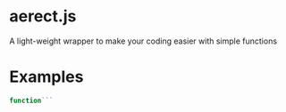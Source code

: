 # aerect.js
A light-weight wrapper to make your coding easier with simple functions

# Examples
```js
function```
